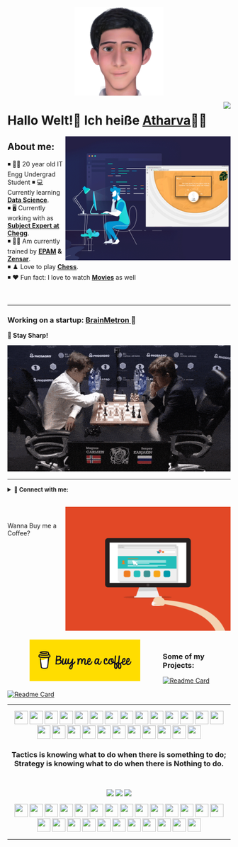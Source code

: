 <p align="center"><a href="https://github.com/AtharvaChavan/#"> <img align="center" src="https://github.com/AtharvaChavan/Hosting/blob/main/imgs/me.png" height="200" width="200"/> </a></p>

[<img align="right" src="https://gpvc.arturio.dev/Atharvachavan" />][myprofile]

# Hallo Welt!👋 Ich heiße <a href="http://brainmetron.ml">Atharva</a>🙋‍♂️

[<img align="right" src="https://github.com/AtharvaChavan/Hosting/blob/main/imgs/coding.gif" alt="Coder GIF" height="280">][myprofile]

## About me: <br>
◾ :student: 20 year old IT Engg Undergrad Student
◾ 💻 Currently learning **[Data Science][DS]**.
<br/>
◾ :desktop_computer: Currently working with as **[Subject Expert at Chegg][Chegg]**.
<br/>
◾ :weight_lifting_man:  Am currently trained by **[EPAM][EPAM] & [Zensar][Zensar]**.
<br/>
◾ :chess_pawn: Love to play **[Chess][Chess]**.
<br/>
◾ ❤ Fun fact: I love to  watch **[Movies](https://www.netflix.com/in/title/81039381)** as  well
<br/> <br/> <br/>   

---

### Working on a startup: <a href="http://brainmetron.ml"> **BrainMetron** </a>:mechanical_arm:	

<b>:brain: Stay Sharp!</b><br>
  <p align="center"><a href="http://brainmetron.ml"> <img src="https://github.com/AtharvaChavan/Hosting/blob/main/imgs/Magnus.gif" alt="Magnus" />  </a>


---

<details>
  <summary>  <font size="2"><b> 🧧 Connect with me:</b></font></summary> 
    
</br> 

[<img align="left" alt="Atharva | Github" width="35px" src="https://github.com/AtharvaChavan/Hosting/blob/main/imgs/linkedin.svg" />][Linkedin]
[<img align="left" alt="Atharva | Github" width="35px" src="https://github.com/AtharvaChavan/Hosting/blob/main/imgs/github.svg" />][myprofile]
[<img align="left" alt="Atharva | Instagram" width="35px" src="https://github.com/AtharvaChavan/Hosting/blob/main/imgs/instagram.svg" />][instagram]
[<img align="left" alt="Atharva | Twitter" width="35px" src="https://github.com/AtharvaChavan/Hosting/blob/main/imgs/twitter.svg" />][twitter]
[<img align="left" alt="Atharva | Facebook" width="35px" src="https://github.com/AtharvaChavan/Hosting/blob/main/imgs/facebook.svg" />][facebook]
[<img align="left" alt="Atharva | Facebook" width="35px" src="https://github.com/AtharvaChavan/Hosting/blob/main/imgs/telegram.svg" />][Telegram]
[<img align="left" alt="Atharva | Facebook" width="35px" src="https://github.com/AtharvaChavan/Hosting/blob/main/imgs/Chess%20Q.svg" />][Chess]
[<img align="left" alt="Atharva | Github" width="35px" src="https://github.com/AtharvaChavan/Hosting/blob/main/imgs/gmail.svg" />][Gmail]

</details>
<br/>

[<img align="right" src="https://github.com/AtharvaChavan/Hosting/blob/main/imgs/comp.gif" alt="Coder GIF" height="280">][myprofile]

<br> <br/> Wanna Buy me a Coffee?<br/> 

[<img align="left" alt="Atharva's Coffee" width="250px" src="https://github.com/AtharvaChavan/Hosting/blob/main/imgs/BMC.svg" style="vertical-align:middle; margin: 4% 10%"/>][buymeacoffee]
<br/><br/> <br/><br/> <br> <br/><br/> <br/> 
---
### Some of my Projects:
[![Readme Card](https://github-readme-stats.vercel.app/api/pin/?username=AtharvaChavan&repo=BuyRight&show_icons=true&theme=outrun&hide=stars,commits,prs,issues,contribs)](https://github.com/AtharvaChavan/BuyRight)


[![Readme Card](https://github-readme-stats.vercel.app/api/pin/?username=AtharvaChavan&repo=CaseChanger&show_icons=true?theme=synthwave&hide=stars,commits,prs,issues,contribs)](https://github.com/AtharvaChavan/CaseChanger)

---
<p align="center">
  <img src="https://media.giphy.com/media/26BREDkItN0Yy3i6Y/giphy.gif" width="30px" height="30px">
  <img src="https://media.giphy.com/media/26BREDkItN0Yy3i6Y/giphy.gif" width="30px" height="30px">
  <img src="https://media.giphy.com/media/26BREDkItN0Yy3i6Y/giphy.gif" width="30px" height="30px">
  <img src="https://media.giphy.com/media/26BREDkItN0Yy3i6Y/giphy.gif" width="30px" height="30px">
  <img src="https://media.giphy.com/media/26BREDkItN0Yy3i6Y/giphy.gif" width="30px" height="30px">
  <img src="https://media.giphy.com/media/26BREDkItN0Yy3i6Y/giphy.gif" width="30px" height="30px">
  <img src="https://media.giphy.com/media/26BREDkItN0Yy3i6Y/giphy.gif" width="30px" height="30px">
  <img src="https://media.giphy.com/media/26BREDkItN0Yy3i6Y/giphy.gif" width="30px" height="30px">
  <img src="https://media.giphy.com/media/26BREDkItN0Yy3i6Y/giphy.gif" width="30px" height="30px">
  <img src="https://media.giphy.com/media/26BREDkItN0Yy3i6Y/giphy.gif" width="30px" height="30px">
  <img src="https://media.giphy.com/media/26BREDkItN0Yy3i6Y/giphy.gif" width="30px" height="30px">
  <img src="https://media.giphy.com/media/26BREDkItN0Yy3i6Y/giphy.gif" width="30px" height="30px">
  <img src="https://media.giphy.com/media/26BREDkItN0Yy3i6Y/giphy.gif" width="30px" height="30px">
  <img src="https://media.giphy.com/media/26BREDkItN0Yy3i6Y/giphy.gif" width="30px" height="30px">
  <img src="https://media.giphy.com/media/26BREDkItN0Yy3i6Y/giphy.gif" width="30px" height="30px">
  <img src="https://media.giphy.com/media/26BREDkItN0Yy3i6Y/giphy.gif" width="30px" height="30px">
  <img src="https://media.giphy.com/media/26BREDkItN0Yy3i6Y/giphy.gif" width="30px" height="30px">
  <img src="https://media.giphy.com/media/26BREDkItN0Yy3i6Y/giphy.gif" width="30px" height="30px">
  <img src="https://media.giphy.com/media/26BREDkItN0Yy3i6Y/giphy.gif" width="30px" height="30px">
  <img src="https://media.giphy.com/media/26BREDkItN0Yy3i6Y/giphy.gif" width="30px" height="30px">
  <img src="https://media.giphy.com/media/26BREDkItN0Yy3i6Y/giphy.gif" width="30px" height="30px">
  <img src="https://media.giphy.com/media/26BREDkItN0Yy3i6Y/giphy.gif" width="30px" height="30px">
  <img src="https://media.giphy.com/media/26BREDkItN0Yy3i6Y/giphy.gif" width="30px" height="30px">
  <img src="https://media.giphy.com/media/26BREDkItN0Yy3i6Y/giphy.gif" width="30px" height="30px">
  <img src="https://media.giphy.com/media/26BREDkItN0Yy3i6Y/giphy.gif" width="30px" height="30px">
</p>

<h3 align="center">Tactics is knowing what to do when there is something to do; Strategy is knowing what to do when there is Nothing to do.</h3>
<br>
<!-- For making transition -->
<p align="center">
<img src="https://media.giphy.com/media/l46CuOJgbOJVjhuw0/giphy.gif" width="270px">
<img src="https://media.giphy.com/media/xTiTnnEWYFqDYVs2RO/giphy.gif" width="120px">
<img src="https://media.giphy.com/media/l46CuOJgbOJVjhuw0/giphy.gif" width="400px"></p>

<p align="center">
  <img src="https://media.giphy.com/media/26BREDkItN0Yy3i6Y/giphy.gif" width="30px" height="30px">
  <img src="https://media.giphy.com/media/26BREDkItN0Yy3i6Y/giphy.gif" width="30px" height="30px">
  <img src="https://media.giphy.com/media/26BREDkItN0Yy3i6Y/giphy.gif" width="30px" height="30px">
  <img src="https://media.giphy.com/media/26BREDkItN0Yy3i6Y/giphy.gif" width="30px" height="30px">
  <img src="https://media.giphy.com/media/26BREDkItN0Yy3i6Y/giphy.gif" width="30px" height="30px">
  <img src="https://media.giphy.com/media/26BREDkItN0Yy3i6Y/giphy.gif" width="30px" height="30px">
  <img src="https://media.giphy.com/media/26BREDkItN0Yy3i6Y/giphy.gif" width="30px" height="30px">
  <img src="https://media.giphy.com/media/26BREDkItN0Yy3i6Y/giphy.gif" width="30px" height="30px">
  <img src="https://media.giphy.com/media/26BREDkItN0Yy3i6Y/giphy.gif" width="30px" height="30px">
  <img src="https://media.giphy.com/media/26BREDkItN0Yy3i6Y/giphy.gif" width="30px" height="30px">
  <img src="https://media.giphy.com/media/26BREDkItN0Yy3i6Y/giphy.gif" width="30px" height="30px">
  <img src="https://media.giphy.com/media/26BREDkItN0Yy3i6Y/giphy.gif" width="30px" height="30px">
  <img src="https://media.giphy.com/media/26BREDkItN0Yy3i6Y/giphy.gif" width="30px" height="30px">
  <img src="https://media.giphy.com/media/26BREDkItN0Yy3i6Y/giphy.gif" width="30px" height="30px">
  <img src="https://media.giphy.com/media/26BREDkItN0Yy3i6Y/giphy.gif" width="30px" height="30px">
  <img src="https://media.giphy.com/media/26BREDkItN0Yy3i6Y/giphy.gif" width="30px" height="30px">
  <img src="https://media.giphy.com/media/26BREDkItN0Yy3i6Y/giphy.gif" width="30px" height="30px">
  <img src="https://media.giphy.com/media/26BREDkItN0Yy3i6Y/giphy.gif" width="30px" height="30px">
  <img src="https://media.giphy.com/media/26BREDkItN0Yy3i6Y/giphy.gif" width="30px" height="30px">
  <img src="https://media.giphy.com/media/26BREDkItN0Yy3i6Y/giphy.gif" width="30px" height="30px">
  <img src="https://media.giphy.com/media/26BREDkItN0Yy3i6Y/giphy.gif" width="30px" height="30px">
  <img src="https://media.giphy.com/media/26BREDkItN0Yy3i6Y/giphy.gif" width="30px" height="30px">
  <img src="https://media.giphy.com/media/26BREDkItN0Yy3i6Y/giphy.gif" width="30px" height="30px">
  <img src="https://media.giphy.com/media/26BREDkItN0Yy3i6Y/giphy.gif" width="30px" height="30px">
  <img src="https://media.giphy.com/media/26BREDkItN0Yy3i6Y/giphy.gif" width="30px" height="30px">
</p>


---
[buymeacoffee]: https://www.buymeacoffee.com/AtharvaChavan
[myprofile]: <https://github.com/AtharvaChavan>
[Telegram]: <https://t.me/BrainMetron>
[Linkedin]: <https://www.linkedin.com/in/atharvachavan>
[Gmail]: <AtharvaChavan1@gmail.com>
[facebook]: <https://www.facebook.com/AtharvaChavan4u>
[instagram]: <https://www.instagram.com/atharva___chavan>
[twitter]: <https://twitter.com/Atharvachavan4u>
[Chess]: http://brainmetron.ml
[DS]: https://www.computerscience.org/careers/data-science/
[Chegg]: https://www.chegg.com/
[EPAM]: https://www.epam.com/
[Zensar]: https://www.zensar.com/